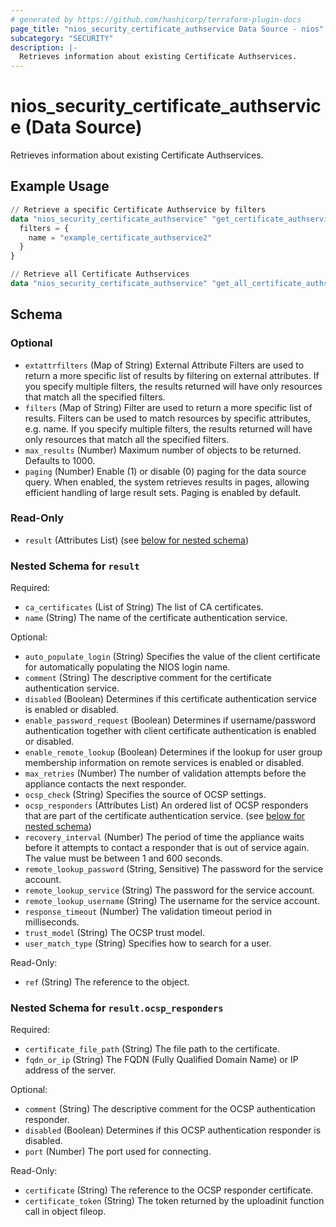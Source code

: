 ```yaml
---
# generated by https://github.com/hashicorp/terraform-plugin-docs
page_title: "nios_security_certificate_authservice Data Source - nios"
subcategory: "SECURITY"
description: |-
  Retrieves information about existing Certificate Authservices.
---
```


# nios_security_certificate_authservice (Data Source)

Retrieves information about existing Certificate Authservices.

## Example Usage

```terraform
// Retrieve a specific Certificate Authservice by filters
data "nios_security_certificate_authservice" "get_certificate_authservice_using_filters" {
  filters = {
    name = "example_certificate_authservice2"
  }
}

// Retrieve all Certificate Authservices
data "nios_security_certificate_authservice" "get_all_certificate_authservices" {}
```

<!-- schema generated by tfplugindocs -->
## Schema

### Optional

- `extattrfilters` (Map of String) External Attribute Filters are used to return a more specific list of results by filtering on external attributes. If you specify multiple filters, the results returned will have only resources that match all the specified filters.
- `filters` (Map of String) Filter are used to return a more specific list of results. Filters can be used to match resources by specific attributes, e.g. name. If you specify multiple filters, the results returned will have only resources that match all the specified filters.
- `max_results` (Number) Maximum number of objects to be returned. Defaults to 1000.
- `paging` (Number) Enable (1) or disable (0) paging for the data source query. When enabled, the system retrieves results in pages, allowing efficient handling of large result sets. Paging is enabled by default.

### Read-Only

- `result` (Attributes List) (see [below for nested schema](#nestedatt--result))

<a id="nestedatt--result"></a>
### Nested Schema for `result`

Required:

- `ca_certificates` (List of String) The list of CA certificates.
- `name` (String) The name of the certificate authentication service.

Optional:

- `auto_populate_login` (String) Specifies the value of the client certificate for automatically populating the NIOS login name.
- `comment` (String) The descriptive comment for the certificate authentication service.
- `disabled` (Boolean) Determines if this certificate authentication service is enabled or disabled.
- `enable_password_request` (Boolean) Determines if username/password authentication together with client certificate authentication is enabled or disabled.
- `enable_remote_lookup` (Boolean) Determines if the lookup for user group membership information on remote services is enabled or disabled.
- `max_retries` (Number) The number of validation attempts before the appliance contacts the next responder.
- `ocsp_check` (String) Specifies the source of OCSP settings.
- `ocsp_responders` (Attributes List) An ordered list of OCSP responders that are part of the certificate authentication service. (see [below for nested schema](#nestedatt--result--ocsp_responders))
- `recovery_interval` (Number) The period of time the appliance waits before it attempts to contact a responder that is out of service again. The value must be between 1 and 600 seconds.
- `remote_lookup_password` (String, Sensitive) The password for the service account.
- `remote_lookup_service` (String) The password for the service account.
- `remote_lookup_username` (String) The username for the service account.
- `response_timeout` (Number) The validation timeout period in milliseconds.
- `trust_model` (String) The OCSP trust model.
- `user_match_type` (String) Specifies how to search for a user.

Read-Only:

- `ref` (String) The reference to the object.

<a id="nestedatt--result--ocsp_responders"></a>
### Nested Schema for `result.ocsp_responders`

Required:

- `certificate_file_path` (String) The file path to the certificate.
- `fqdn_or_ip` (String) The FQDN (Fully Qualified Domain Name) or IP address of the server.

Optional:

- `comment` (String) The descriptive comment for the OCSP authentication responder.
- `disabled` (Boolean) Determines if this OCSP authentication responder is disabled.
- `port` (Number) The port used for connecting.

Read-Only:

- `certificate` (String) The reference to the OCSP responder certificate.
- `certificate_token` (String) The token returned by the uploadinit function call in object fileop.
